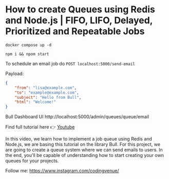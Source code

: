# How to create Queues using Redis and Node.js | FIFO, LIFO, Delayed, Prioritized and Repeatable Jobs

`docker compose up -d`

`npm i && npom start`


To schedule an email job do `POST localhost:5000/send-email ` 

Payload:
```json
{
    "from": "lisa@example.com",
    "to": "example@example.com",
    "subject": "Hello from Bull",
    "html": "Welcome!"
}
```

Bull Dashboard UI
http://localhost:5000/admin/queues/queue/email




Find full tutorial here 👉 [Youtube](https://youtu.be/b7DJEAJZsG0)

In this video, we learn how to implement a job queue using Redis and Node.js, we are basing this tutorial on the library Bull. For this project, we are going to create a queue system where we can send emails to users. In the end, you'll be capable of understanding how to start creating your own queues for your projects.

Follow me:
https://www.instagram.com/codingvenue/
